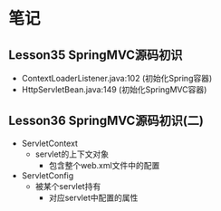 # 笔记

## Lesson35 SpringMVC源码初识

- ContextLoaderListener.java:102 (初始化Spring容器)
- HttpServletBean.java:149 (初始化SpringMVC容器)

## Lesson36 SpringMVC源码初识(二)

- ServletContext
    - servlet的上下文对象
        - 包含整个web.xml文件中的配置
- ServletConfig
    - 被某个servlet持有
        - 对应servlet中配置的属性
